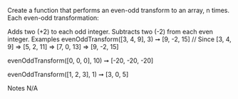 Create a function that performs an even-odd transform to an array, n times. Each even-odd transformation:

Adds two (+2) to each odd integer.
Subtracts two (-2) from each even integer.
Examples
evenOddTransform([3, 4, 9], 3) ➞ [9, -2, 15]
// Since [3, 4, 9] => [5, 2, 11] => [7, 0, 13] => [9, -2, 15]

evenOddTransform([0, 0, 0], 10) ➞ [-20, -20, -20]

evenOddTransform([1, 2, 3], 1) ➞ [3, 0, 5]

Notes
N/A
